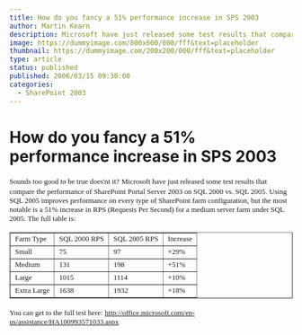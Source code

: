 ```yaml
---
title: How do you fancy a 51% performance increase in SPS 2003
author: Martin Kearn
description: Microsoft have just released some test results that compare the performance of SharePoint Portal Server 2003 on SQL 2000 vs. SQL 2005.
image: https://dummyimage.com/800x600/000/fff&text=placeholder
thumbnail: https://dummyimage.com/200x200/000/fff&text=placeholder
type: article
status: published
published: 2006/03/15 09:30:00
categories: 
  - SharePoint 2003
---
```


# How do you fancy a 51% performance increase in SPS 2003

<span style="font-family: Tahoma; font-size: small;">Sounds too good to be true does'nt it?</span> <span style="font-family: Tahoma; font-size: small;">Microsoft have just released some test results that compare the performance of SharePoint Portal Server 2003 on SQL 2000 vs. SQL 2005\.</span> <span style="font-family: Tahoma; font-size: small;">Using SQL 2005 improves performance on every type of SharePoint farm configuration, but the most notable is a 51% increase in RPS (Requests Per Second) for a medium server farm under SQL 2005\. The full table is:</span>

<table border="1">

<tbody>

<tr>

<td><span style="font-family: Tahoma; font-size: small;">Farm Type</span></td>

<td><span style="font-family: Tahoma; font-size: small;">SQL 2000 RPS</span></td>

<td><span style="font-family: Tahoma; font-size: small;">SQL 2005 RPS</span></td>

<td><span style="font-family: Tahoma; font-size: small;">Increase</span></td>

</tr>

<tr>

<td><span style="font-family: Tahoma; font-size: small;">Small</span></td>

<td><span style="font-family: Tahoma; font-size: small;">75</span></td>

<td><span style="font-family: Tahoma; font-size: small;">97</span></td>

<td><span style="font-family: Tahoma; font-size: small;">+29%</span></td>

</tr>

<tr>

<td><span style="font-family: Tahoma; font-size: small;">Medium</span></td>

<td><span style="font-family: Tahoma; font-size: small;">131</span></td>

<td><span style="font-family: Tahoma; font-size: small;">198</span></td>

<td><span style="font-family: Tahoma; font-size: small;">+51%</span></td>

</tr>

<tr>

<td><span style="font-family: Tahoma; font-size: small;">Large</span></td>

<td><span style="font-family: Tahoma; font-size: small;">1015</span></td>

<td><span style="font-family: Tahoma; font-size: small;">1114</span></td>

<td><span style="font-family: Tahoma; font-size: small;">+10%</span></td>

</tr>

<tr>

<td><span style="font-family: Tahoma; font-size: small;">Extra Large</span></td>

<td><span style="font-family: Tahoma; font-size: small;">1638</span></td>

<td><span style="font-family: Tahoma; font-size: small;">1932</span></td>

<td><span style="font-family: Tahoma; font-size: small;">+18%</span></td>

</tr>

</tbody>

</table>

<span style="font-family: Tahoma; font-size: small;">You can get to the full test here:</span> [<span style="font-family: Tahoma; font-size: small;">http://office.microsoft.com/en-us/assistance/HA100993571033.aspx</span>](http://office.microsoft.com/en-us/assistance/HA100993571033.aspx)

